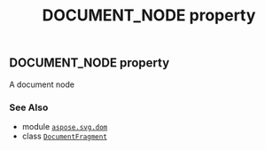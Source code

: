 ﻿---
title: DOCUMENT_NODE property
second_title: Aspose.SVG for Python via .NET API References
description: 
type: docs
weight: 250
url: /python-net/aspose.svg.dom/documentfragment/document_node/
is_root: false
---

## DOCUMENT_NODE property


A document node

### See Also
* module [`aspose.svg.dom`](../../)
* class [`DocumentFragment`](/svg/python-net/aspose.svg.dom/documentfragment)
